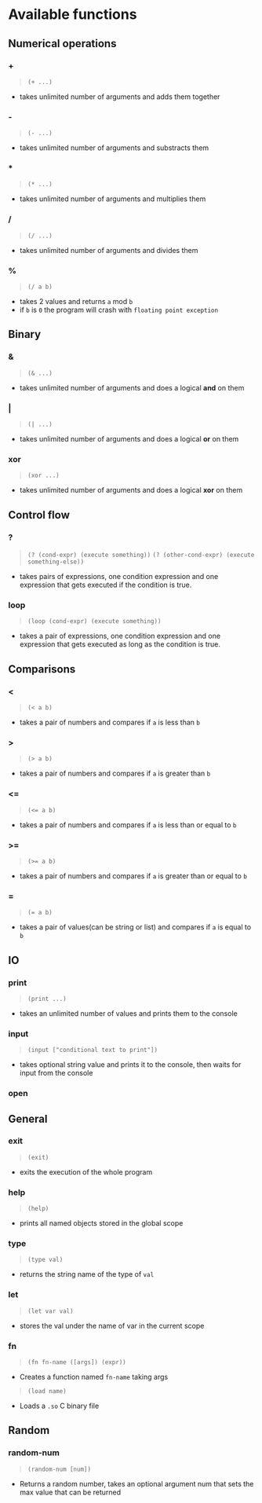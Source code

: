 # Available functions

## Numerical operations

### +

> `(+ ...)`
- takes unlimited number of arguments and adds them together


### -

> `(- ...)`
- takes unlimited number of arguments and substracts them


### *

> `(* ...)`
- takes unlimited number of arguments and multiplies them


### /
> `(/ ...)`
- takes unlimited number of arguments and divides them

### %
> `(/ a b)`
- takes 2 values and returns `a` mod `b`
- if `b` is `0` the program will crash with `floating point exception`


## Binary

### &
> `(& ...)`
- takes unlimited number of arguments and does a logical **and** on them


### |
> `(| ...)`
- takes unlimited number of arguments and does a logical **or** on them

### xor
> `(xor ...)`
- takes unlimited number of arguments and does a logical **xor** on them


## Control flow

### ?
> `(? (cond-expr) (execute something))`
> `(? (other-cond-expr) (execute something-else))`
- takes pairs of expressions, one condition expression and one expression that gets executed if the condition is true.

### loop
> `(loop (cond-expr) (execute something))`
- takes a pair of expressions, one condition expression and one expression that gets executed as long as the condition is true.


## Comparisons



### <
> `(< a b)`
- takes a pair of numbers and compares if `a` is less than `b`

### >
> `(> a b)`
- takes a pair of numbers and compares if `a` is greater than `b`

### <=
> `(<= a b)`
- takes a pair of numbers and compares if `a` is less than or equal to `b`

### >=
> `(>= a b)`
- takes a pair of numbers and compares if `a` is greater than or equal to `b`

### =
> `(= a b)`
- takes a pair of values(can be string or list) and compares if `a` is equal to `b`


## IO

### print
> `(print ...)`
- takes an unlimited number of values and prints them to the console


### input
> `(input ["conditional text to print"])`
- takes optional string value and prints it to the console, then waits for input from the console

### open


## General

### exit
> `(exit)`
- exits the execution of the whole program

### help
> `(help)`
- prints all named objects stored in the global scope

### type
> `(type val)`
- returns the string name of the type of `val`


### let
> `(let var val)`
- stores the val under the name of var in the current scope

### fn
> `(fn fn-name ([args]) (expr))`
- Creates a function named `fn-name` taking args

> `(load name)`
- Loads a `.so` C binary file


## Random

### random-num
> `(random-num [num])`
- Returns a random number, takes an optional argument num that sets the max value that can be returned





